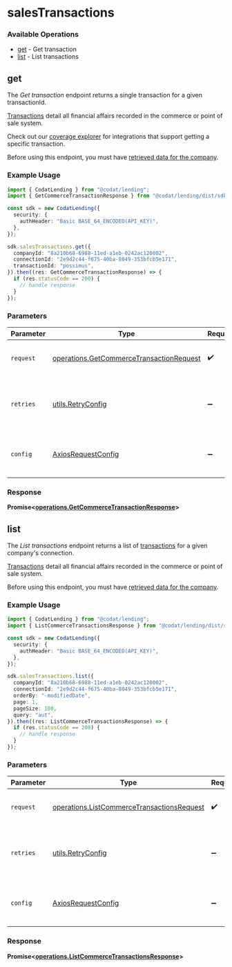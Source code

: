 # salesTransactions

### Available Operations

* [get](#get) - Get transaction
* [list](#list) - List transactions

## get

The *Get transaction* endpoint returns a single transaction for a given transactionId.

[Transactions](https://docs.codat.io/commerce-api#/schemas/Transaction) detail all financial affairs recorded in the commerce or point of sale system.

Check out our [coverage explorer](https://knowledge.codat.io/supported-features/commerce?view=tab-by-data-type&dataType=commerce-transactions) for integrations that support getting a specific transaction.

Before using this endpoint, you must have [retrieved data for the company](https://docs.codat.io/lending-api#/operations/refresh-company-data).


### Example Usage

```typescript
import { CodatLending } from "@codat/lending";
import { GetCommerceTransactionResponse } from "@codat/lending/dist/sdk/models/operations";

const sdk = new CodatLending({
  security: {
    authHeader: "Basic BASE_64_ENCODED(API_KEY)",
  },
});

sdk.salesTransactions.get({
  companyId: "8a210b68-6988-11ed-a1eb-0242ac120002",
  connectionId: "2e9d2c44-f675-40ba-8049-353bfcb5e171",
  transactionId: "possimus",
}).then((res: GetCommerceTransactionResponse) => {
  if (res.statusCode == 200) {
    // handle response
  }
});
```

### Parameters

| Parameter                                                                                            | Type                                                                                                 | Required                                                                                             | Description                                                                                          |
| ---------------------------------------------------------------------------------------------------- | ---------------------------------------------------------------------------------------------------- | ---------------------------------------------------------------------------------------------------- | ---------------------------------------------------------------------------------------------------- |
| `request`                                                                                            | [operations.GetCommerceTransactionRequest](../../models/operations/getcommercetransactionrequest.md) | :heavy_check_mark:                                                                                   | The request object to use for the request.                                                           |
| `retries`                                                                                            | [utils.RetryConfig](../../models/utils/retryconfig.md)                                               | :heavy_minus_sign:                                                                                   | Configuration to override the default retry behavior of the client.                                  |
| `config`                                                                                             | [AxiosRequestConfig](https://axios-http.com/docs/req_config)                                         | :heavy_minus_sign:                                                                                   | Available config options for making requests.                                                        |


### Response

**Promise<[operations.GetCommerceTransactionResponse](../../models/operations/getcommercetransactionresponse.md)>**


## list

The *List transactions* endpoint returns a list of [transactions](https://docs.codat.io/commerce-api#/schemas/Transaction) for a given company's connection.

[Transactions](https://docs.codat.io/commerce-api#/schemas/Transaction) detail all financial affairs recorded in the commerce or point of sale system.

Before using this endpoint, you must have [retrieved data for the company](https://docs.codat.io/lending-api#/operations/refresh-company-data).
    

### Example Usage

```typescript
import { CodatLending } from "@codat/lending";
import { ListCommerceTransactionsResponse } from "@codat/lending/dist/sdk/models/operations";

const sdk = new CodatLending({
  security: {
    authHeader: "Basic BASE_64_ENCODED(API_KEY)",
  },
});

sdk.salesTransactions.list({
  companyId: "8a210b68-6988-11ed-a1eb-0242ac120002",
  connectionId: "2e9d2c44-f675-40ba-8049-353bfcb5e171",
  orderBy: "-modifiedDate",
  page: 1,
  pageSize: 100,
  query: "aut",
}).then((res: ListCommerceTransactionsResponse) => {
  if (res.statusCode == 200) {
    // handle response
  }
});
```

### Parameters

| Parameter                                                                                                | Type                                                                                                     | Required                                                                                                 | Description                                                                                              |
| -------------------------------------------------------------------------------------------------------- | -------------------------------------------------------------------------------------------------------- | -------------------------------------------------------------------------------------------------------- | -------------------------------------------------------------------------------------------------------- |
| `request`                                                                                                | [operations.ListCommerceTransactionsRequest](../../models/operations/listcommercetransactionsrequest.md) | :heavy_check_mark:                                                                                       | The request object to use for the request.                                                               |
| `retries`                                                                                                | [utils.RetryConfig](../../models/utils/retryconfig.md)                                                   | :heavy_minus_sign:                                                                                       | Configuration to override the default retry behavior of the client.                                      |
| `config`                                                                                                 | [AxiosRequestConfig](https://axios-http.com/docs/req_config)                                             | :heavy_minus_sign:                                                                                       | Available config options for making requests.                                                            |


### Response

**Promise<[operations.ListCommerceTransactionsResponse](../../models/operations/listcommercetransactionsresponse.md)>**

